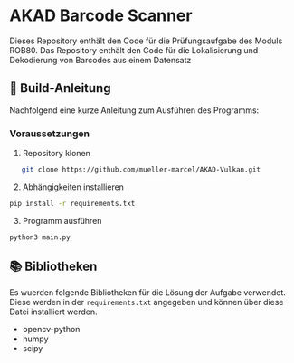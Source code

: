 # AKAD Barcode Scanner

Dieses Repository enthält den Code für die Prüfungsaufgabe des Moduls ROB80. Das Repository enthält den Code für die Lokalisierung und Dekodierung von Barcodes aus einem Datensatz

## 🔧 Build-Anleitung

Nachfolgend eine kurze Anleitung zum Ausführen des Programms:

### Voraussetzungen

1. Repository klonen
```bash
   git clone https://github.com/mueller-marcel/AKAD-Vulkan.git
```

2. Abhängigkeiten installieren
```bash
pip install -r requirements.txt
```

3. Programm ausführen
```bash
python3 main.py
```

## 📚 Bibliotheken

Es wuerden folgende Bibliotheken für die Lösung der Aufgabe verwendet. Diese werden in der `requirements.txt` angegeben und können über diese Datei installiert werden.

- opencv-python
- numpy
- scipy
